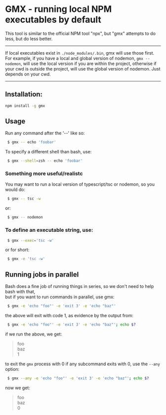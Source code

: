 

# GMX - running local NPM executables by default

This tool is similar to the official NPM tool "npx", but "gmx" attempts to do less, but do less better.

---------
If local executables exist in `./node_modules/.bin`, gmx will use those first.
For example, if you have a local and global version of nodemon, `gmx -- nodemon`, will use the local version
if you are within the project, otherwise if your cwd is outside the project, will use the global version of nodemon.
Just depends on your cwd.

---------

## Installation:

```bash
npm install -g gmx
```

## Usage

Run any command after the '--' like so:

```bash
 $ gmx -- echo 'foobar'
```

To specify a different shell than bash, use:

```bash
 $ gmx --shell=zsh -- echo 'foobar'
```

### Something more useful/realistc

You may want to run a local version of typescript/tsc or nodemon, so you would do:

```bash
 $ gmx -- tsc -w
```

or:

```bash
 $ gmx -- nodemon
```


### To define an executable string, use:

```bash
 $ gmx --exec='tsc -w'
```

or for short:

```bash
 $ gmx -e 'tsc -w'
```

## Running jobs in parallel

Bash does a fine job of running things in series, so we don't need to help bash with that,<br>
but if you want to run commands in parallel, use gmx:


```bash
 $ gmx -e 'echo "foo"' -e 'exit 3' -e 'echo "baz"'
```

the above will exit with code 1, as evidence by the output from:


```bash
 $ gmx -e 'echo "foo"' -e 'exit 3' -e 'echo "baz"'; echo $?
```

if we run the above, we get:

> foo <br> 
> baz <br>
> 1


to exit the `gmx` process with 0 if any subcommand exits with 0, use the `--any` option:


```bash
 $ gmx --any -e 'echo "foo"' -e 'exit 3' -e 'echo "baz"'; echo $?
```

now we get:

> foo <br>
> baz <br>
> 0


